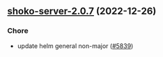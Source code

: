 

## [shoko-server-2.0.7](https://github.com/truecharts/charts/compare/shoko-server-2.0.6...shoko-server-2.0.7) (2022-12-26)

### Chore

- update helm general non-major ([#5839](https://github.com/truecharts/charts/issues/5839))
  
  